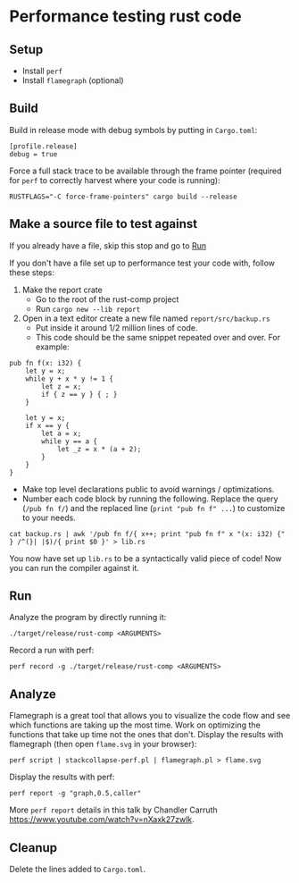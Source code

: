 # Performance testing rust code
## Setup

* Install `perf`
* Install `flamegraph` (optional)

## Build

Build in release mode with debug symbols by putting in `Cargo.toml`:

    [profile.release]
    debug = true

Force a full stack trace to be available through the frame pointer (required for
`perf` to correctly harvest where your code is running):

    RUSTFLAGS="-C force-frame-pointers" cargo build --release

## Make a source file to test against

If you already have a file, skip this stop and go to [Run](#Run)

If you don't have a file set up to performance test your code with, follow these
steps:
1. Make the report crate
   * Go to the root of the rust-comp project
   * Run `cargo new --lib report`
2. Open in a text editor create a new file named `report/src/backup.rs`
   * Put inside it around 1/2 million lines of code.
   * This code should be the same snippet repeated over and over.  For example:

```
pub fn f(x: i32) {
    let y = x;
    while y + x * y != 1 {
        let z = x;
        if { z == y } { ; }
    }

    let y = x;
    if x == y {
        let a = x;
        while y == a {
            let _z = x * (a + 2);
        }
    }
}
```

   * Make top level declarations public to avoid warnings / optimizations.
   * Number each code block by running the following.  Replace the query (`/pub
     fn f/`) and the replaced line (`print "pub fn f" ...`) to customize to your
     needs.

```
cat backup.rs | awk '/pub fn f/{ x++; print "pub fn f" x "(x: i32) {" } /^(}| |$)/{ print $0 }' > lib.rs
```

You now have set up `lib.rs` to be a syntactically valid piece of code!  Now you
can run the compiler against it.

## Run

Analyze the program by directly running it:

    ./target/release/rust-comp <ARGUMENTS>

Record a run with perf:

    perf record -g ./target/release/rust-comp <ARGUMENTS>

## Analyze

Flamegraph is a great tool that allows you to visualize the code flow and see
which functions are taking up the most time.  Work on optimizing the functions
that take up time not the ones that don't.  Display the results with flamegraph
(then open `flame.svg` in your browser):

    perf script | stackcollapse-perf.pl | flamegraph.pl > flame.svg

Display the results with perf:

    perf report -g "graph,0.5,caller"

More `perf report` details in this talk by Chandler Carruth
https://www.youtube.com/watch?v=nXaxk27zwlk.

## Cleanup

Delete the lines added to `Cargo.toml`.
